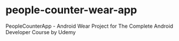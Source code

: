 # people-counter-wear-app
PeopleCounterApp - Android Wear Project for The Complete Android Developer Course by Udemy

